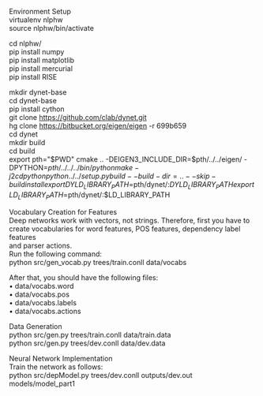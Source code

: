 Environment Setup  
virtualenv nlphw  
source nlphw/bin/activate  
  
cd nlphw/  
pip install numpy  
pip install matplotlib  
pip install mercurial  
pip install RISE  
  
mkdir dynet-base  
cd dynet-base  
pip install cython  
git clone https://github.com/clab/dynet.git  
hg clone https://bitbucket.org/eigen/eigen -r 699b659  
cd dynet  
mkdir build  
cd build  
export pth="$PWD"  
cmake .. -DEIGEN3_INCLUDE_DIR=$pth/../../eigen/ -DPYTHON=$pth/../../../bin/python  
make -j 2  
cd python  
python ../../setup.py build --build-dir=.. --skip-build install  
export DYLD_LIBRARY_PATH=$pth/dynet/:$DYLD_LIBRARY_PATH  
export LD_LIBRARY_PATH=$pth/dynet/:$LD_LIBRARY_PATH  

Vocabulary Creation for Features   
Deep networks work with vectors, not strings. Therefore, first you have to  
create vocabularies for word features, POS features, dependency label features  
and parser actions.  
Run the following command:  
python src/gen_vocab.py trees/train.conll data/vocabs  
  
After that, you should have the following files:    
• data/vocabs.word  
• data/vocabs.pos  
• data/vocabs.labels  
• data/vocabs.actions  
  
Data Generation   
python src/gen.py trees/train.conll data/train.data  
python src/gen.py trees/dev.conll data/dev.data  
  
Neural Network Implementation   
Train the network as follows:   
python src/depModel.py trees/dev.conll outputs/dev.out models/model_part1  